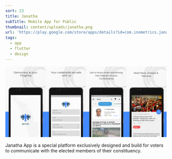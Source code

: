 ```yaml
---
sort: 23
title: Janatha
subTitle: Mobile App for Public
thumbnail: content/uploads/janatha.png
url: 'https://play.google.com/store/apps/details?id=com.inometrics.janatha'
tags:
  - app
  - flutter
  - design
---
```


![Janatha](content/uploads/janatha-intro.png)

Janatha App is a special platform exclusively designed and build for voters to communicate with the elected members of their constituency.
